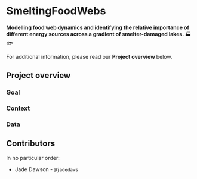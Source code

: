 # SmeltingFoodWebs

<b> Modelling food web dynamics and identifying the relative importance of different energy sources across a gradient of smelter-damaged lakes. </b> :factory: :fish:

For additional information, please read our <b> Project overview </b> below.

## Project overview

### Goal

### Context

### Data

## Contributors

In no particular order:

- Jade Dawson - `@jadedaws`
